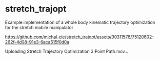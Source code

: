 # stretch_trajopt
Example implementation of a whole body kinematic trajectory optimization for the stretch mobile manipulator

https://github.com/michal-cie/stretch_trajopt/assets/90311578/75120602-262f-4d08-91e3-6aca515f0d0a

Uploading Stretch Trajectory Optimization 3 Point Path.mov…
